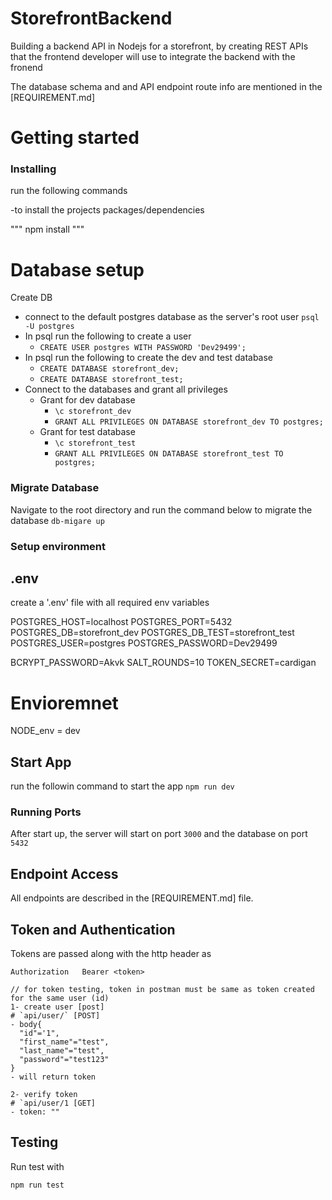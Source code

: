 # StorefrontBackend

Building a backend API in Nodejs for a storefront, by creating REST APIs that the frontend developer will use to integrate the backend with the fronend

The database schema and and API endpoint route info are mentioned in the [REQUIREMENT.md]

# Getting started

### Installing

run the following commands

-to install the projects packages/dependencies

""" npm install """

# Database setup

Create DB

- connect to the default postgres database as the server's root user `psql -U postgres`
- In psql run the following to create a user
  - `CREATE USER postgres WITH PASSWORD 'Dev29499';`
- In psql run the following to create the dev and test database
  - `CREATE DATABASE storefront_dev;`
  - `CREATE DATABASE storefront_test;`
- Connect to the databases and grant all privileges
  - Grant for dev database
    - `\c storefront_dev`
    - `GRANT ALL PRIVILEGES ON DATABASE storefront_dev TO postgres;`
  - Grant for test database
    - `\c storefront_test`
    - `GRANT ALL PRIVILEGES ON DATABASE storefront_test TO postgres;`

### Migrate Database

Navigate to the root directory and run the command below to migrate the database
`db-migare up`

### Setup environment

## .env

create a '.env' file with all required env variables

POSTGRES_HOST=localhost
POSTGRES_PORT=5432
POSTGRES_DB=storefront_dev
POSTGRES_DB_TEST=storefront_test
POSTGRES_USER=postgres
POSTGRES_PASSWORD=Dev29499

BCRYPT_PASSWORD=Akvk
SALT_ROUNDS=10
TOKEN_SECRET=cardigan

# Envioremnet

NODE_env = dev

## Start App

run the followin command to start the app
`npm run dev`

### Running Ports

After start up, the server will start on port `3000` and the database on port `5432`

## Endpoint Access

All endpoints are described in the [REQUIREMENT.md] file.

## Token and Authentication

Tokens are passed along with the http header as

```
Authorization   Bearer <token>

// for token testing, token in postman must be same as token created for the same user (id)
1- create user [post]
# `api/user/` [POST]
- body{
  "id"='1",
  "first_name"="test",
  "last_name"="test",
  "password"="test123"
}
- will return token

2- verify token
# `api/user/1 [GET]
- token: ""
```

## Testing

Run test with

`npm run test`
